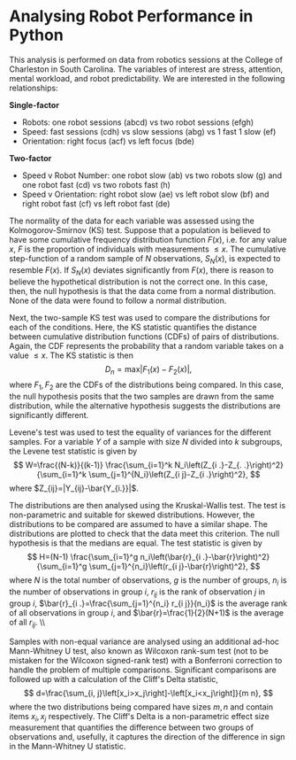 # Analysing Robot Performance in Python
This analysis is performed on data from robotics sessions at the College of Charleston in South Carolina. The variables of interest are stress, attention, mental workload, and robot predictability. We are interested in the following relationships: 

__Single-factor__
- Robots: one robot sessions (abcd) vs two robot sessions (efgh)
- Speed: fast sessions (cdh) vs slow sessions (abg) vs 1 fast 1 slow (ef)
- Orientation: right focus (acf) vs left focus (bde)

__Two-factor__
- Speed v Robot Number: one robot slow (ab) vs two robots slow (g) and one robot fast (cd) vs two robots fast (h)
- Speed v Orientation: right robot slow (ae) vs left robot slow (bf) and right robot fast (cf) vs left robot fast (de)

The normality of the data for each variable was assessed using the Kolmogorov-Smirnov (KS) test. Suppose that a population is believed to have some cumulative frequency distribution function $F(x)$, i.e. for any value $x$, $F$ is the proportion of individuals with measurements $\le x$. The cumulative step-function of a random sample of $N$ observations, $S_N(x)$, is expected to resemble $F(x)$. If $S_N(x)$ deviates significantly from $F(x)$, there is reason to believe the hypothetical distribution is not the correct one. In this case, then, the null hypothesis is that the data come from a normal distribution. None of the data were found to follow a normal distribution.

Next, the two-sample KS test was used to compare the distributions for each of the conditions. Here, the KS statistic quantifies the distance between cumulative distribution functions (CDFs) of pairs of distributions. Again, the CDF represents the probability that a random variable takes on a value $\le x$. The KS statistic is then 
$$
D_n=\text{max}|F_1(x)-F_2(x)|,
$$ 
where $F_1, F_2$ are the CDFs of the distributions being compared. In this case, the null hypothesis posits that the two samples are drawn from the same distribution, while the alternative hypothesis suggests the distributions are significantly different.

Levene's test was used to test the equality of variances for the different samples. For a variable $Y$ of a sample with size $N$ divided into $k$ subgroups, the Levene test statistic is given by 
$$
W=\frac{(N-k)}{(k-1)} \frac{\sum_{i=1}^k N_i\left(Z_{i .}-Z_{. .}\right)^2}{\sum_{i=1}^k \sum_{j=1}^{N_i}\left(Z_{i j}-Z_{i .}\right)^2},
$$
where $Z_{ij}=|Y_{ij}-\bar{Y_{i.}}|$.

The distributions are then analysed using the Kruskal-Wallis test. The test is non-parametric and suitable for skewed distributions. However, the distributions to be compared are assumed to have a similar shape. The distributions are plotted to check that the data meet this criterion. The null hypothesis is that the medians are equal. The test statistic is given by 
$$
H=(N-1) \frac{\sum_{i=1}^g n_i\left(\bar{r}_{i .}-\bar{r}\right)^2}{\sum_{i=1}^g \sum_{j=1}^{n_i}\left(r_{i j}-\bar{r}\right)^2},
$$
where $N$ is the total number of observations, $g$ is the number of groups, $n_i$ is the number of observations in group $i$, $r_{ij}$ is the rank of observation $j$ in group $i$, $\bar{r}_{i .}=\frac{\sum_{j=1}^{n_i} r_{i j}}{n_i}$ is the average rank of all observations in group $i$, and $\bar{r}=\frac{1}{2}(N+1)$ is the average of all $r_{ij}$. \\\

Samples with non-equal variance are analysed using an additional ad-hoc Mann-Whitney U test, also known as Wilcoxon rank-sum test (not to be mistaken for the Wilcoxon signed-rank test) with a Bonferroni correction to handle the problem of multiple comparisons. Significant comparisons are followed up with a calculation of the Cliff's Delta statistic, 
$$
    d=\frac{\sum_{i, j}\left[x_i>x_j\right]-\left[x_i<x_j\right]}{m n},
$$
where the two distributions being compared have sizes $m, n$ and contain items $x_i, x_j$ respectively. The Cliff's Delta is a non-parametric effect size measurement that quantifies the difference between two groups of observations and, usefully, it captures the direction of the difference in sign in the Mann-Whitney U statistic. 







